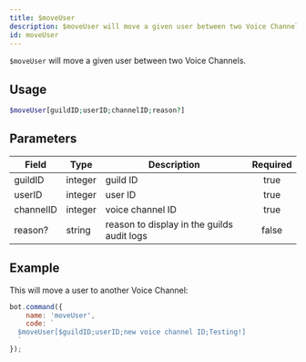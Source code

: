 ```yaml
---
title: $moveUser
description: $moveUser will move a given user between two Voice Channels.
id: moveUser
---
```


`$moveUser` will move a given user between two Voice Channels.

## Usage

```php
$moveUser[guildID;userID;channelID;reason?]
```

## Parameters

| Field     | Type    | Description                                | Required |
|-----------|---------|--------------------------------------------|:--------:|
| guildID   | integer | guild ID                                   |   true   |
| userID    | integer | user ID                                    |   true   |
| channelID | integer | voice channel ID                           |   true   |
| reason?   | string  | reason to display in the guilds audit logs |  false   |

## Example

This will move a user to another Voice Channel:

```javascript
bot.command({
    name: 'moveUser',
    code: `
  $moveUser[$guildID;userID;new voice channel ID;Testing!]
  `
});
```